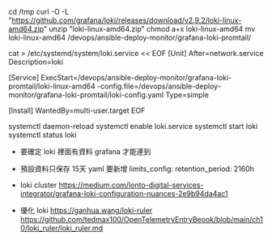 
cd /tmp
curl -O -L "https://github.com/grafana/loki/releases/download/v2.9.2/loki-linux-amd64.zip"
unzip "loki-linux-amd64.zip"
chmod a+x loki-linux-amd64
mv loki-linux-amd64 /devops/ansible-deploy-monitor/grafana-loki-promtail/

cat > /etc/systemd/system/loki.service << EOF
[Unit]
After=network.service
Description=loki

[Service]
ExecStart=/devops/ansible-deploy-monitor/grafana-loki-promtail/loki-linux-amd64 -config.file=/devops/ansible-deploy-monitor/grafana-loki-promtail/loki-config.yaml
Type=simple

[Install]
WantedBy=multi-user.target
EOF

systemctl daemon-reload
systemctl enable loki.service
systemctl start loki
systemctl status loki



* 要確定 loki 裡面有資料 grafana 才能連到

* 預設資料只保存 15天
yaml 要新增
limits_config:
  retention_period: 2160h

* loki cluster
https://medium.com/lonto-digital-services-integrator/grafana-loki-configuration-nuances-2e9b94da4ac1

* 優化 loki
https://ganhua.wang/loki-ruler
https://github.com/tedmax100/OpenTelemetryEntryBeook/blob/main/ch10/loki_ruler/loki_ruler.md